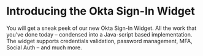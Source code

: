 # Introducing the Okta Sign-In Widget

You will get a sneak peek of our new Okta Sign-In Widget.  All the
work that you’ve done today – condensed into a Java-script based
implementation.  The widget supports credentials validation,
password management, MFA, Social Auth – and much more.